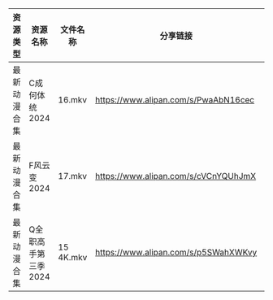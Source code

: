 | 资源类型   | 资源名称         | 文件名称      | 分享链接                                 | 更新时间                |
| ------ | ------------ | --------- | ------------------------------------ | ------------------- |
| 最新动漫合集 | C成何体统2024    | 16.mkv    | https://www.alipan.com/s/PwaAbN16cec | 2024-08-30 12:09:09 |
| 最新动漫合集 | F风云变2024     | 17.mkv    | https://www.alipan.com/s/cVCnYQUhJmX | 2024-08-30 12:09:12 |
| 最新动漫合集 | Q全职高手第三季2024 | 15 4K.mkv | https://www.alipan.com/s/p5SWahXWKvy | 2024-08-30 12:09:22 |
